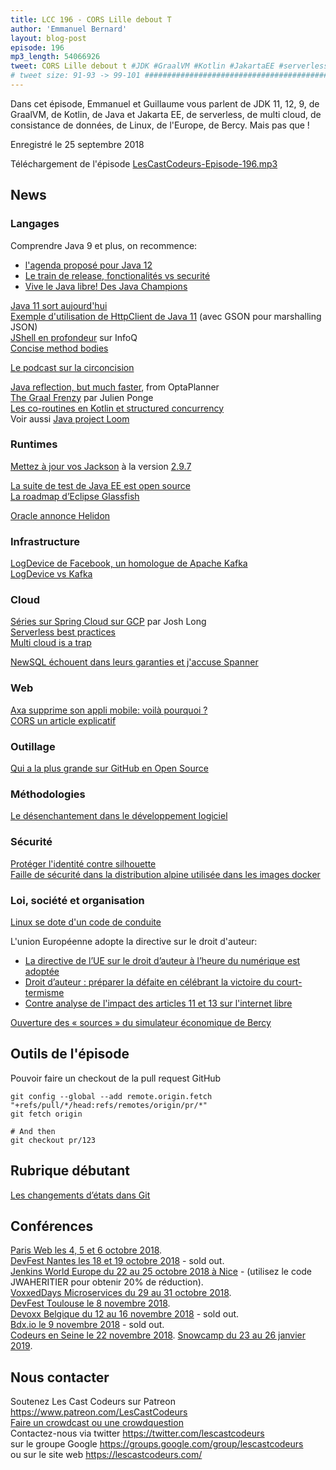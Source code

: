 ```yaml
---
title: LCC 196 - CORS Lille debout T
author: 'Emmanuel Bernard'
layout: blog-post
episode: 196
mp3_length: 54066926
tweet: CORS Lille debout t #JDK #GraalVM #Kotlin #JakartaEE #serverless
# tweet size: 91-93 -> 99-101 #######################################################################
---
```

Dans cet épisode, Emmanuel et Guillaume vous parlent de JDK 11, 12, 9, de GraalVM, de Kotlin, de Java et Jakarta EE, de serverless, de multi cloud, de consistance de données, de Linux, de l'Europe, de Bercy. Mais pas que !

Enregistré le 25 septembre 2018

Téléchargement de l'épisode [LesCastCodeurs-Episode-196.mp3](https://traffic.libsyn.com/lescastcodeurs/LesCastCodeurs-Episode-196.mp3)  

## News

### Langages

Comprendre Java 9 et plus, on recommence:

* [l'agenda proposé pour Java 12](http://mail.openjdk.java.net/pipermail/jdk-dev/2018-September/001923.html)  
* [Le train de release, fonctionalités vs securité](https://blog.joda.org/2018/09/java-release-chains-features-and-security.html)
* [Vive le Java libre! Des Java Champions](https://docs.google.com/document/d/1nFGazvrCvHMZJgFstlbzoHjpAVwv5DEdnaBr_5pKuHo/edit)  

[Java 11 sort aujourd'hui](http://openjdk.java.net/projects/jdk/11/)  
[Exemple d'utilisation de HttpClient de Java 11](https://kousenit.org/2018/09/22/java-11-httpclient-gson-gradle-and-modularization/) (avec GSON pour marshalling JSON)  
[JShell en profondeur](https://www.infoq.com/articles/jshell-java-repl) sur InfoQ  
[Concise method bodies](http://openjdk.java.net/jeps/8209434)  

[Le podcast sur la circoncision](https://www.stuffyoushouldknow.com/podcasts/sysk-selects-how-circumcision-works.htm)  

[Java reflection, but much faster](https://www.optaplanner.org/blog/2018/01/09/JavaReflectionButMuchFaster.html), from OptaPlanner  
[The Graal Frenzy](https://medium.com/@jponge/the-graalvm-frenzy-f54257f5932c) par Julien Ponge  
[Les co-routines en Kotlin et structured concurrency](https://medium.com/@elizarov/structured-concurrency-722d765aa952)  
Voir aussi [Java project Loom](http://cr.openjdk.java.net/~rpressler/loom/Loom-Proposal.html)  

### Runtimes

[Mettez à jour vos Jackson](https://github.com/FasterXML/jackson-databind/issues/2097) à la version [2.9.7](https://github.com/FasterXML/jackson/wiki/Jackson-Release-2.9.7)  

[La suite de test de Java EE est open source](https://github.com/eclipse-ee4j/jakartaee-tck)  
[La roadmap d’Eclipse Glassfish](https://www.agilejava.eu/2018/09/13/eclipse-glassfish-release-plan/)  

[Oracle annonce Helidon](https://medium.com/@dkornilov/helidon-takes-flight-fb7e9e390e9c)  

### Infrastructure

[LogDevice de Facebook, un homologue de Apache Kafka](https://logdevice.io/blog/2018/09/12/open-sourcing-announcement.html)  
[LogDevice vs Kafka](https://news.ycombinator.com/item?id=17975060)  

### Cloud

[Séries sur Spring Cloud sur GCP](http://glaforge.appspot.com/article/nice-series-on-spring-cloud-integration-for-google-cloud-platform) par Josh Long  
[Serverless best practices](https://medium.com/@PaulDJohnston/serverless-best-practices-b3c97d551535)  
[Multi cloud is a trap](https://bravenewgeek.com/multi-cloud-is-a-trap/)  

[NewSQL échouent dans leurs garanties et j'accuse Spanner](http://dbmsmusings.blogspot.com/2018/09/newsql-database-systems-are-failing-to.html)  

### Web

[Axa supprime son appli mobile: voilà pourquoi ?](https://www.journaldunet.com/economie/finance/1211319-pourquoi-axa-france-a-supprime-son-application-mobile/)  
[CORS un article explicatif](https://frontendian.co/fr_FR/cors)  

### Outillage

[Qui a la plus grande sur GitHub en Open Source](https://www.techrepublic.com/article/who-contributes-most-to-open-source-the-answers-will-definitely-surprise-you/)  

### Méthodologies

[Le désenchantement dans le développement logiciel](http://tonsky.me/blog/disenchantment/)  

### Sécurité

[Protéger l'identité contre silhouette](https://blog.twitter.com/engineering/en_us/topics/insights/2018/twitter_silhouette.html)  
[Faille de sécurité dans la distribution alpine utilisée dans les images docker](https://justi.cz/security/2018/09/13/alpine-apk-rce.html)  

### Loi, société et organisation

[Linux se dote d'un code de conduite](https://lkml.org/lkml/2018/9/16/167)

L'union Européenne adopte la directive sur le droit d'auteur:

* [La directive de l’UE sur le droit d’auteur à l’heure du numérique est adoptée](https://www.lemonde.fr/pixels/article/2018/09/12/le-parlement-europeen-adopte-la-directive-sur-le-droit-d-auteur-a-l-heure-du-numerique_5354024_4408996.html?utm_campaign=Lehuit&utm_medium=Social&utm_source=Twitter)  
* [Droit d’auteur : préparer la défaite en célébrant la victoire du court-termisme](https://www.champeau.info/blog/2018/09/12/droit-dauteur-preparer-la-defaite-en-celebrant-la-victoire-du-court-termisme/)  
* [Contre analyse de l'impact des articles 11 et 13 sur l'internet libre](https://www.laquadrature.net/fr/directive_auteur_calimaq)  

[Ouverture des « sources » du simulateur économique de Bercy](https://www.nextinpact.com/news/107001-sous-pression-bercy-ouvre-codes-sources-modeles-mesange-opale-et-saphir.htm)

## Outils de l'épisode

Pouvoir faire un checkout de la pull request GitHub

    git config --global --add remote.origin.fetch "+refs/pull/*/head:refs/remotes/origin/pr/*"
    git fetch origin
    
    # And then
    git checkout pr/123

## Rubrique débutant

[Les changements d’états dans Git](https://ndpsoftware.com/git-cheatsheet.html#loc=workspace)  

## Conférences

[Paris Web les 4, 5 et 6 octobre 2018](https://www.paris-web.fr/).  
[DevFest Nantes les 18 et 19 octobre 2018](https://devfest.gdgnantes.com/) - sold out.  
[Jenkins World Europe du 22 au 25 octobre 2018 à Nice](https://www.cloudbees.com/jenkinsworld/home) - (utilisez le code JWAHERITIER pour obtenir 20% de réduction).  
[VoxxedDays Microservices du 29 au 31 octobre 2018](https://voxxeddays.com/microservices/).  
[DevFest Toulouse le 8 novembre 2018](https://devfesttoulouse.fr/).  
[Devoxx Belgique du 12 au 16 novembre 2018](https://devoxx.be/) - sold out.  
[Bdx.io le 9 novembre 2018](https://www.bdx.io/#/home) - sold out.  
[Codeurs en Seine le 22 novembre 2018](http://www.codeursenseine.com/2018/).
[Snowcamp du 23 au 26 janvier 2019](https://snowcamp.io/fr/).  

## Nous contacter

Soutenez Les Cast Codeurs sur Patreon <https://www.patreon.com/LesCastCodeurs>  
[Faire un crowdcast ou une crowdquestion](https://lescastcodeurs.com/crowdcasting/)  
Contactez-nous via twitter <https://twitter.com/lescastcodeurs>  
sur le groupe Google <https://groups.google.com/group/lescastcodeurs>  
ou sur le site web <https://lescastcodeurs.com/>
